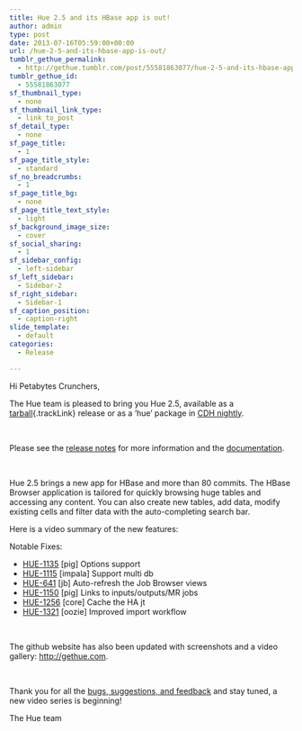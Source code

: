 ```yaml
---
title: Hue 2.5 and its HBase app is out!
author: admin
type: post
date: 2013-07-16T05:59:00+00:00
url: /hue-2-5-and-its-hbase-app-is-out/
tumblr_gethue_permalink:
  - http://gethue.tumblr.com/post/55581863077/hue-2-5-and-its-hbase-app-is-out
tumblr_gethue_id:
  - 55581863077
sf_thumbnail_type:
  - none
sf_thumbnail_link_type:
  - link_to_post
sf_detail_type:
  - none
sf_page_title:
  - 1
sf_page_title_style:
  - standard
sf_no_breadcrumbs:
  - 1
sf_page_title_bg:
  - none
sf_page_title_text_style:
  - light
sf_background_image_size:
  - cover
sf_social_sharing:
  - 1
sf_sidebar_config:
  - left-sidebar
sf_left_sidebar:
  - Sidebar-2
sf_right_sidebar:
  - Sidebar-1
sf_caption_position:
  - caption-right
slide_template:
  - default
categories:
  - Release

---
```

<p id="docs-internal-guid-351ecf2e-e60f-a608-483e-2500073de650">
  <span>Hi Petabytes Crunchers,</span>
</p>

<span id="docs-internal-guid-0768643e-1223-5a03-20cc-6cb512e36ff6">The Hue team is pleased to bring you Hue 2.5, available as a </span>[<span>tarball</span>][1]{.trackLink} <span>release or as a ‘hue’ package in </span>[<span>CDH nightly</span>][2]<span>.</span>

<span> </span>

Please see the [release notes][3] for more information and the <a href="http://cloudera.github.io/hue/docs-2.5.0/" target="_blank" rel="noopener noreferrer">documentation</a>.

<span> </span>

<span>Hue 2.5 brings a new app for HBase and more than 80 commits. The HBase Browser application is tailored for quickly browsing huge tables and accessing any content. You can also create new tables, add data, modify existing cells and filter data with the auto-completing search bar.</span>

<p id="docs-internal-guid-0768643e-1223-7d5c-1b2c-0694b76a2d99">
  <span>Here is a video summary of the new features:</span>
</p>

<span>Notable Fixes:</span>

  * [<span>HUE-1135</span>][4] <span>[pig] Options support</span>
  * [<span>HUE-1115</span>][5] <span>[impala] Support multi db</span>
  * [<span>HUE-641</span>][6] <span>[jb] Auto-refresh the Job Browser views</span>
  * [<span>HUE-1150</span>][7] <span>[pig] Links to inputs/outputs/MR jobs</span>
  * [<span>HUE-1256</span>][8] <span>[core] Cache the HA jt</span>
  * [<span>HUE-1321</span>][9] <span>[oozie] Improved import workflow</span>

&nbsp;

<span>The github website has also been updated with screenshots and a video gallery: </span><http://gethue.com><span>.</span>

<span> </span>

<span id="docs-internal-guid-0768643e-1223-9198-1d84-c7ebd87794ae">Thank you for all the</span> [bugs, suggestions, and feedback][10] <span>and stay tuned, a new video series is beginning!</span>

<span>The Hue team</span>

&nbsp;

 [1]: https://cdn.gethue.com/downloads/releases/2.5.0/hue-2.5.0.tgz
 [2]: http://nightly.cloudera.com/cdh4/
 [3]: http://cloudera.github.com/hue/docs-2.5.0/release-notes/release-notes-2.5.0.html
 [4]: https://issues.cloudera.org/browse/HUE-1135
 [5]: https://issues.cloudera.org/browse/HUE-1115
 [6]: https://issues.cloudera.org/browse/HUE-641
 [7]: https://issues.cloudera.org/browse/HUE-1150
 [8]: https://issues.cloudera.org/browse/HUE-1256
 [9]: https://issues.cloudera.org/browse/HUE-1321
 [10]: http://groups.google.com/a/cloudera.org/group/hue-user
